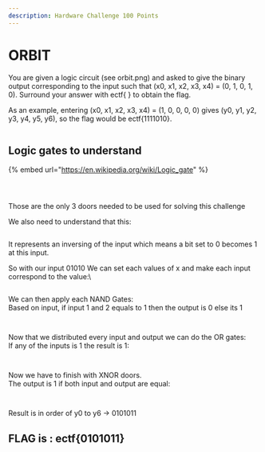 ```yaml
---
description: Hardware Challenge 100 Points
---
```


# ORBIT

You are given a logic circuit (see orbit.png) and asked to give the binary output corresponding to the input such that (x0, x1, x2, x3, x4) = (0, 1, 0, 1, 0). Surround your answer with ectf{ } to obtain the flag.

As an example, entering (x0, x1, x2, x3, x4) = (1, 0, 0, 0, 0) gives (y0, y1, y2, y3, y4, y5, y6), so the flag would be ectf{1111010}.



<figure><img src="../../../.gitbook/assets/Hardware_1_-_ORbit.png" alt=""><figcaption></figcaption></figure>

## Logic gates to understand

{% embed url="https://en.wikipedia.org/wiki/Logic_gate" %}

<figure><img src="../../../.gitbook/assets/image.png" alt=""><figcaption></figcaption></figure>

<figure><img src="../../../.gitbook/assets/image (1).png" alt=""><figcaption></figcaption></figure>

<figure><img src="../../../.gitbook/assets/image (3).png" alt=""><figcaption></figcaption></figure>

Those are the only 3 doors needed to be used for solving this challenge

We also need to understand that this:

<figure><img src="../../../.gitbook/assets/image (4).png" alt=""><figcaption></figcaption></figure>

It represents an inversing of the input which means a bit set to 0 becomes 1 at this input.

So with our input 01010 We can set each values of x and make each input correspond to the value:\


<figure><img src="../../../.gitbook/assets/image (6).png" alt=""><figcaption></figcaption></figure>

We can then apply each NAND Gates:\
Based on input, if input 1 and 2  equals to 1 then the output is 0 else its 1

<figure><img src="../../../.gitbook/assets/image (7).png" alt=""><figcaption></figcaption></figure>

<figure><img src="../../../.gitbook/assets/image (8).png" alt=""><figcaption></figcaption></figure>

Now that we distributed every input and output we can do the OR gates:\
If any of the inputs is 1 the result is 1:

<figure><img src="../../../.gitbook/assets/image (3).png" alt=""><figcaption></figcaption></figure>

<figure><img src="../../../.gitbook/assets/image (10).png" alt=""><figcaption></figcaption></figure>

Now we have to finish with XNOR doors.\
The output is 1 if both input and output are equal:

<figure><img src="../../../.gitbook/assets/image (1).png" alt=""><figcaption></figcaption></figure>

<figure><img src="../../../.gitbook/assets/image (12).png" alt=""><figcaption></figcaption></figure>

Result is in order of y0 to y6 -> 0101011

## FLAG is : ectf{0101011}

